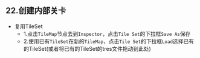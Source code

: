 ## 22.创建内部关卡
- 复用TileSet
    - 1.点击`TileMap`节点去到`Inspector`，点击`Tile Set`的下拉框`Save As`保存
    - 2.使用已有`TileSet`在新的`TileMap`，点击`Tile Set`的下拉框`Load`选择已有的TileSet(或者将已有的TileSet的tres文件拖动到此处)
